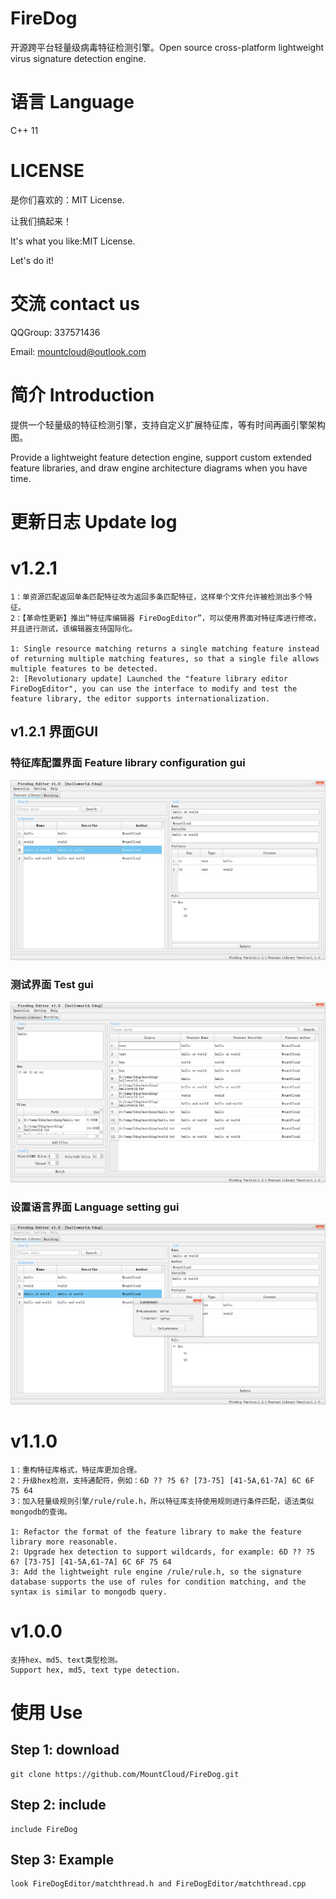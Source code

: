 # FireDog
开源跨平台轻量级病毒特征检测引擎。Open source cross-platform lightweight virus signature detection engine.

# 语言 Language
C++ 11

# LICENSE

是你们喜欢的：MIT License.

让我们搞起来！

It's what you like:MIT License.

Let's do it!

# 交流 contact us

QQGroup: 337571436

Email: mountcloud@outlook.com

# 简介 Introduction

提供一个轻量级的特征检测引擎，支持自定义扩展特征库，等有时间再画引擎架构图。

Provide a lightweight feature detection engine, support custom extended feature libraries, and draw engine architecture diagrams when you have time.

# 更新日志 Update log


# v1.2.1

```
1：单资源匹配返回单条匹配特征改为返回多条匹配特征，这样单个文件允许被检测出多个特征。
2：【革命性更新】推出“特征库编辑器 FireDogEditor”，可以使用界面对特征库进行修改，并且进行测试，该编辑器支持国际化。

1: Single resource matching returns a single matching feature instead of returning multiple matching features, so that a single file allows multiple features to be detected.
2: [Revolutionary update] Launched the "feature library editor FireDogEditor", you can use the interface to modify and test the feature library, the editor supports internationalization.
```

## v1.2.1 界面GUI
### 特征库配置界面 Feature library configuration gui
![](images/v1.0-feature-library.png)

### 测试界面 Test gui
![](images/v1.0-matching.png)

### 设置语言界面 Language setting gui
![](images/v1.0-language.png)


# v1.1.0

```
1：重构特征库格式，特征库更加合理。
2：升级hex检测，支持通配符，例如：6D ?? ?5 6? [73-75] [41-5A,61-7A] 6C 6F 75 64
3：加入轻量级规则引擎/rule/rule.h，所以特征库支持使用规则进行条件匹配，语法类似mongodb的查询。

1: Refactor the format of the feature library to make the feature library more reasonable.
2: Upgrade hex detection to support wildcards, for example: 6D ?? ?5 6? [73-75] [41-5A,61-7A] 6C 6F 75 64
3: Add the lightweight rule engine /rule/rule.h, so the signature database supports the use of rules for condition matching, and the syntax is similar to mongodb query.
```

# v1.0.0 

```
支持hex、md5、text类型检测。
Support hex, md5, text type detection.
```

# 使用 Use

## Step 1: download
```
git clone https://github.com/MountCloud/FireDog.git
```
## Step 2: include
```
include FireDog
```
## Step 3: Example

```
look FireDogEditor/matchthread.h and FireDogEditor/matchthread.cpp
```